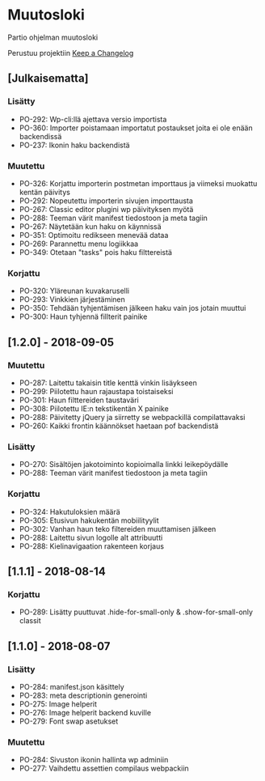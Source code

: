 # Muutosloki
Partio ohjelman muutosloki

Perustuu projektiin [Keep a Changelog](http://keepachangelog.com/en/1.0.0/)

## [Julkaisematta]

### Lisätty
- PO-292: Wp-cli:llä ajettava versio importista
- PO-360: Importer poistamaan importatut postaukset joita ei ole enään backendissä
- PO-237: Ikonin haku backendistä

### Muutettu
- PO-326: Korjattu importerin postmetan importtaus ja viimeksi muokattu kentän päivitys
- PO-292: Nopeutettu importerin sivujen importtausta
- PO-267: Classic editor plugini wp päivityksen myötä
- PO-288: Teeman värit manifest tiedostoon ja meta tagiin
- PO-267: Näytetään kun haku on käynnissä
- PO-351: Optimoitu redikseen menevää dataa
- PO-269: Parannettu menu logiikkaa
- PO-349: Otetaan "tasks" pois haku filttereistä

### Korjattu
- PO-320: Yläreunan kuvakaruselli
- PO-293: Vinkkien järjestäminen
- PO-350: Tehdään tyhjentämisen jälkeen haku vain jos jotain muuttui
- PO-300: Haun tyhjennä fillterit painike

## [1.2.0] - 2018-09-05

### Muutettu
- PO-287: Laitettu takaisin title kenttä vinkin lisäykseen
- PO-299: Piilotettu haun rajaustapa toistaiseksi
- PO-301: Haun filttereiden taustaväri
- PO-308: Piilotettu IE:n tekstikentän X painike
- PO-288: Päivitetty jQuery ja siirretty se webpackillä compilattavaksi
- PO-260: Kaikki frontin käännökset haetaan pof backendistä

### Lisätty
- PO-270: Sisältöjen jakotoiminto kopioimalla linkki leikepöydälle
- PO-288: Teeman värit manifest tiedostoon ja meta tagiin

### Korjattu
- PO-324: Hakutuloksien määrä
- PO-305: Etusivun hakukentän mobiilityylit
- PO-302: Vanhan haun teko filtereiden muuttamisen jälkeen
- PO-288: Laitettu sivun logolle alt attribuutti
- PO-288: Kielinavigaation rakenteen korjaus

## [1.1.1] - 2018-08-14

### Korjattu
- PO-289: Lisätty puuttuvat .hide-for-small-only & .show-for-small-only classit

## [1.1.0] - 2018-08-07

### Lisätty
- PO-284: manifest.json käsittely
- PO-283: meta descriptionin generointi
- PO-275: Image helperit
- PO-276: Image helperit backend kuville
- PO-279: Font swap asetukset

### Muutettu
- PO-284: Sivuston ikonin hallinta wp adminiin
- PO-277: Vaihdettu assettien compilaus webpackiin
